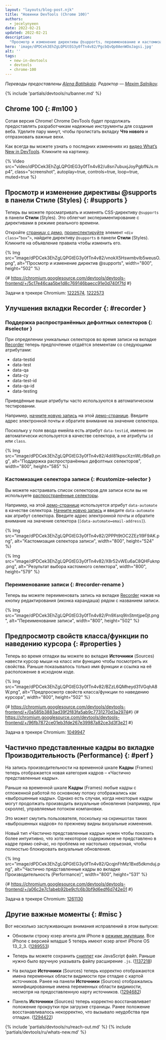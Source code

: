 ```yaml
---
layout: "layouts/blog-post.njk"
title: "Новинки DevTools (Chrome 100)"
authors:
  - jecelynyeen
date: 2022-02-21
updated: 2022-02-21
description:
  "Просмотр и изменение директивы @supports, переименование и кастомизация селектора записи и многое другое."
hero: 'image/dPDCek3EhZgLQPGtEG3y0fTn4v82/PgcbQvQp0AenWOoJagsi.jpg'
alt: ''
tags:
  - new-in-devtools
  - devtools
  - chrome-100
---
```


*Переводы предоставлены [Alena Batitskaia](https://twitter.com/ABatickaya). Редактор — [Maxim Salnikov](https://twitter.com/webmaxru).*

{% include 'partials/devtools/ru/banner.md' %}

<!-- start: translation instructions -->
<!-- + 1. Remove the "draft: true" tag above when submitting PR -->
<!-- + 2. Provide translations under each of the English commented original content -->
<!-- + 3. Translate the "description" tag above -->
<!-- + 4. Translate all the <img> alt text -->
<!-- + 5. Update the whats-new.md file -->
<!-- end: translation instructions -->

<!-- ## Chrome 100  {: #m100 } -->
## Chrome 100  {: #m100 }

<!-- Here’s to the 100th Chrome version! Chrome DevTools will continue to provide reliable tools for developers to build on the web. Take a moment to click around in the **What’s New** tab to celebrate the milestones. -->
Сотая версия Chrome! Chrome DevTools будет продолжать предоставлять разработчикам надежные инструменты для создания веба. Уделите пару минут, чтобы пролистать вкладку **Что нового** и отпразновать важные вехи.

<!-- As usual, you can watch the latest [What’s New in DevTools video](https://goo.gle/devtools-youtube) by clicking on the image. -->
Как всегда вы можете узнать о последних изменениях из [видео What’s New in DevTools](https://goo.gle/devtools-youtube). Кликните на картинку.

{% Video src="video/dPDCek3EhZgLQPGtEG3y0fTn4v82/u8sn7ubuxjJoyPgbfNJs.mp4", class="screenshot", autoplay=true, controls=true, loop=true, muted=true %}


<!-- ## View and edit @supports at rules in the Styles pane {: #supports } -->
## Просмотр и изменение директивы @supports в панели Стиле (Styles) {: #supports }

<!-- You can now view and edit the CSS `@supports` at-rules in the **Styles** pane. These changes make it easier to experiment with the at-rules in real time. -->
Теперь вы можете просматривать и изменять CSS-директиву `@supports` в панели **Стили** (Styles). Это облегчит экспериментирование с директивами в режиме реального времени.

<!-- Open this [demo page](https://jec.fyi/demo/at-support), [inspect](/docs/devtools/dom/#inspect) the `<div class=”box”>` element, view the `@supports` at-rules in the **Styles** pane. Click on the rule’s declaration to edit it.  -->
Откройте [страницу с демо](https://jec.fyi/demo/at-support), [проинспектируйте](/docs/devtools/dom/#inspect) элемент `<div class=”box”>`, найдите директиву `@supports` в панели **Стили** (Styles). Кликните на объявление правила чтобы изменить его.

{% Img src="image/dPDCek3EhZgLQPGtEG3y0fTn4v82/vnokX5Hswmbvlb5weusO.png", alt="Просмотр и изменение директив @supports", width="800", height="502" %}

{# https://chromium.googlesource.com/devtools/devtools-frontend/+/5c17e46caa5be1d8c769146baecc91e0d740f7fd #}

Задачи в трекере Chromium: [1222574](https://crbug.com/1222574), [1222573](https://crbug.com/1222573)


<!-- ## Recorder panel improvements {: #recorder } -->
## Улучшения вкладки Recorder {: #recorder }

<!-- ### Support common selectors by default {: #selector } -->
### Поддержка распространённых дефолтных селекторов {: #selector }

<!-- When determining an unique selector during recording, the [Recorder](/docs/devtools/recorder/) panel now automatically prefers elements with the following attributes: -->
При определении уникальных селекторов во время записи на вкладке [Recorder](/docs/devtools/recorder/) теперь предпочтение отдаётся элементам со следующими атрибутами:

- data-testid
- data-test
- data-qa
- data-cy
- data-test-id
- data-qa-id
- data-testing

<!-- The attributes above are common selectors used in test automation.  -->
Приведённые выше атрибуты часто используются в автоматическом тестировании.

<!-- For example, [start a new recording](/docs/devtools/recorder/#record) with this [demo page](https://jec.fyi/demo/recorder). Fill in an email address and observe the selector value. -->
Например, [начните новую запись](/docs/devtools/recorder/#record) на этой [демо-странице](https://jec.fyi/demo/recorder). Введите адрес электронной почты и обратите внимание на значение селектора.

<!-- Since the email element has `data-testid` defined, it’s used as the selector automatically instead of the `id` or `class` attributes. -->
Поскольку у поля ввода емейла есть атрибут `data-testid`, именно он автоматически используется в качестве селектора, а не атрибуты `id` или `class`.

{% Img src="image/dPDCek3EhZgLQPGtEG3y0fTn4v82/4diI81kpscXznWLrB6a9.png", alt="Поддержка распространённых дефолтных селекторов", width="800", height="585" %}


<!-- ### Customize the recording’s selector {: #customize-selector } -->
### Кастомизация селектора записи {: #customize-selector }

<!-- You can customize the selector of a recording if you are not using the [common selectors](/docs/devtools/recorder/#selector). -->
Вы можете настраивать список селекторов для записи если вы не используете [распространённые селекторы](/docs/devtools/recorder/#selector).

<!-- For example, this [demo page](https://jec.fyi/demo/recorder) uses the `data-automate` attribute as the selector. [start a new recording](/docs/devtools/recorder/#record) and enter the `data-automate` as the selector attribute. Fill in an email address and observe the selector value (`[data-automate=email-address]`). -->
Например, на этой [демо-странице](https://jec.fyi/demo/recorder) используется атрибут `data-automate` в качестве селектора. [Начните новую запись](/docs/devtools/recorder/#record) и введите `data-automate` как атрибут селектора. Введите адрес электронной почты и обратите внимание на значение селектора (`[data-automate=email-address]`).

{% Img src="image/dPDCek3EhZgLQPGtEG3y0fTn4v82/2PPPt9tOC2ZEz1l9F9AK.png", alt="Кастомизация селектора записи", width="800", height="524" %}

{% Img src="image/dPDCek3EhZgLQPGtEG3y0fTn4v82/X8r52vWEu6aC8QHFuknp.png", alt="Результат выбора кастомного селектора", width="800", height="579" %}


<!-- ### Rename a recording {: #recorder-rename } -->
### Переименование записи {: #recorder-rename }

<!-- You can now rename a recording in the [Recorder](/docs/devtools/recorder/) panel with the edit button (pencil icon) next to the recording’s title. -->
Теперь вы можете переименовать запись на вкладке [Recorder](/docs/devtools/recorder/) нажав на кнопку редактирования (иконка карандаша) рядом с названием записи.

{% Img src="image/dPDCek3EhZgLQPGtEG3y0fTn4v82/Pn9Xsrq9lnStmtjpe0jt.png", alt="Переименование записи", width="800", height="502" %}


<!-- ## Preview class/function properties on hover {: #properties } -->
## Предпросмотр свойств класса/функции по наведению курсора {: #properties }

<!-- You can now hover over a class or function in the **Sources** panel during debugging to preview its properties. Previously, it only showed the function name and a link to its location in the source code. -->
Теперь во время отладки вы можете во вкладке **Источники** (Sources) навести курсор мыши на класс или функцию чтобы посмотреть их свойства. Раньше показывалось только имя функции и ссылка на её расположение в исходном коде.

{% Img src="image/dPDCek3EhZgLQPGtEG3y0fTn4v82/BZzL6QMheyd31VGqhA8W.png", alt="Предпросмотр свойств класса/функции по наведению курсора", width="800", height="502" %}

{# https://chromium.googlesource.com/devtools/devtools-frontend/+/0a585b3883ad39f2f83fa5ab9c7731270d3a2974 ​#}
{# https://chromium.googlesource.com/devtools/devtools-frontend/+/96fb7872ce01eb3fde267e39987a82ce3d3f3e21 #}

Задача в трекере Chromium: [1049947](https://crbug.com/1049947)


<!-- ## Partially presented frames in the Performance panel {: #perf } -->
## Частично представленные кадры во вкладке Производительность (Performance) {: #perf }

<!-- Performance recording now displays a new frame category "Partially presented frames" in the **Frames** timeline.  -->
На запись производительности на временной шкале **Кадры** (Frames) теперь отображается новая категория кадров – «Частично представленные кадры». 

<!-- Previously, the **Frames** timeline visualizes any frames with delayed main-thread work as "dropped frames". However, there are cases where some frames may still produce visual updates (e.g. scrolling) driven by the compositor thread. -->
Раньше на временной шкале **Кадры** (Frames) любые кадры с отложенной работой по основному потоку отображались как «выброшенные кадры». Однако есть случаи, когда некоторые кадры могут продолжать производить визуальные обновления (например, при скролле), управляемые потоком компановки.

<!-- This leads to user confusion because the screenshots of these “Dropped frames” are still reflecting visual updates.  -->
Это может смутить пользователя, поскольку на скриншотах таких «выброшенных кадров» по прежнему видны визуальные изменения.

<!-- The new "Partially presented frames" aims to indicate more intuitively that although some content is not presented timely in the frame, but the issue is not so severe as to block visual updates altogether. -->
Новый тип «Частично представленные кадры» нужен чтобы показать более интуитивно, что хотя некоторое содержимое не представлено в кадре прямо сейчас, но проблема не настолько серьезная, чтобы полностью блокировать визуальные обновления.

{% Img src="image/dPDCek3EhZgLQPGtEG3y0fTn4v82/QcqjnFhMz1Bxd5dkmduj.png", alt="Частично представленные кадры во вкладке Производительность (Performance)", width="800", height="531" %}

{# https://chromium.googlesource.com/devtools/devtools-frontend/+/a06c2e7c1abeb92be9cfc6b3bf9d6edf6d742e01 #}

Задача в трекере Chromium: [1261130](https://crbug.com/1261130)


<!-- ## Miscellaneous highlights {: #misc } -->
## Другие важные моменты {: #misc }

<!-- These are some noteworthy fixes in this release: -->
Вот несколько заслуживающих внимания исправлений в этом выпуске:

<!-- - Updated iPhone user agent strings for [emulated devices](/docs/devtools/device-mode/#device). All iPhone versions after 5 have a user-agent string with iPhone OS 13_2_3. ([1289553](https://crbug.com/1289553)) -->
- Обновили строку юзер агента для iPhone в [режиме эмуляции](/docs/devtools/device-mode/#device). Все iPhone с версией младше 5 теперь имеют юзер агент iPhone OS 13_2_3. ([1289553](https://crbug.com/1289553))
<!-- - You can now save [snippet](/docs/devtools/javascript/snippets/) as a JavaScript file directly. Previously, you needed to append `.js` file extension manually. ([1137218](https://crbug.com/1137218)) -->
- Теперь вы можете сохранить [сниппет](/docs/devtools/javascript/snippets/) как JavaScript файл. Раньше нужно было вручную указывать файлу расширение `.js`. ([1137218](https://crbug.com/1137218))
<!-- - The **Sources** panel now correctly displays scope variable names when debugging with sourcemap. Previously, the **Sources** panel displays minified scope variable names despite sourcemap being provided. ([1294682](https://crbug.com/1294682))  -->
- На вкладке **Источники** (Sources) теперь корректно отображаются имена переменных области видимости при отладке с картой источников. Ранее на панели **Источники** (Sources) отображались минифицированные имена переменных области видимости, несмотря на предоставленную карту источников. ([1294682](https://crbug.com/1294682)) 
<!-- - The **Sources** panel now restores scroll position correctly on page load. Previously, the position was not restored correctly causing inconvenience in debugging. ([1294422](https://crbug.com/1294422))  -->
- Панель **Источники** (Sources) теперь корректно восстанавливает положение прокрутки при загрузке страницы. Ранее положение восстанавливалось некорректно, что вызывало неудобства при отладке. ([1294422](https://crbug.com/1294422)) 


{% include 'partials/devtools/ru/reach-out.md' %}
{% include 'partials/devtools/ru/whats-new.md' %}
